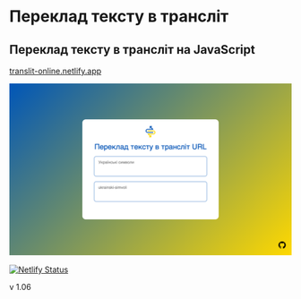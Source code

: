 # Переклад тексту в трансліт

## Переклад тексту в трансліт на JavaScript

[translit-online.netlify.app](https://translit-online.netlify.app/)

![Транслит символов](screen.png)

[![Netlify Status](https://api.netlify.com/api/v1/badges/b021a8b3-e727-43f9-800d-b2dbe0e3321d/deploy-status)](https://app.netlify.com/sites/translit-online/deploys)





 v 1.06